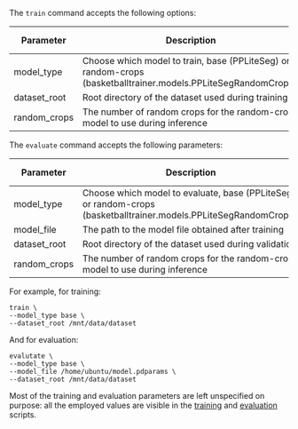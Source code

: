 The `train` command accepts the following options:

| Parameter    | Description                                                                                                    | Is Required | Default value |
|--------------|----------------------------------------------------------------------------------------------------------------|-------------|---------------|
| model_type   | Choose which model to train, base (PPLiteSeg) or random-crops (basketballtrainer.models.PPLiteSegRandomCrops). | Yes         | -             |
| dataset_root | Root directory of the dataset used during training                                                             | Yes         | -             |
| random_crops | The number of random crops for the random-crops model to use during inference                                  | No          | 2             |

The `evaluate` command accepts the following parameters:

| Parameter    | Description                                                                                                       | Is Required | Default value |
|--------------|-------------------------------------------------------------------------------------------------------------------|-------------|---------------|
| model_type   | Choose which model to evaluate, base (PPLiteSeg) or random-crops (basketballtrainer.models.PPLiteSegRandomCrops). | Yes         | -             |
| model_file   | The path to the model file obtained after training                                                                | Yes         | -             |
| dataset_root | Root directory of the dataset used during validation                                                              | Yes         | -             |
| random_crops | The number of random crops for the random-crops model to use during inference                                     | No          | 2             |

For example, for training:
```shell
train \
--model_type base \
--dataset_root /mnt/data/dataset
```

And for evaluation:
```shell
evalutate \
--model_type base \
--model_file /home/ubuntu/model.pdparams \
--dataset_root /mnt/data/dataset
```

Most of the training and evaluation parameters are left unspecified on purpose: all the employed values are visible
in the [training](../tasks/train.py) and [evaluation](../tasks/val.py) scripts.
